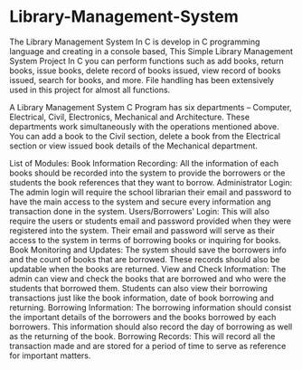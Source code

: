 # Library-Management-System
The Library Management System In C is develop in C programming language and creating in a console based, This Simple Library Management System Project In C you can perform functions such as add books, return books, issue books, delete record of books issued, view record of books issued, search for books, and more. File handling has been extensively used in this project for almost all functions. 

A Library Management System C Program has six departments – Computer, Electrical, Civil, Electronics, Mechanical and Architecture. These departments work simultaneously with the operations mentioned above. You can add a book to the Civil section, delete a book from the Electrical section or view issued book details of the Mechanical department.

List of Modules:
Book Information Recording: All the information of each books should be recorded into the system to provide the borrowers or the students the book references that they want to borrow.
Administrator Login: The admin login will require the school librarian their email and password to have the main access to the system and secure every information ang transaction done in the system.
Users/Borrowers’ Login: This will also require the users or students email and password provided when they were registered into the system. Their email and password will serve as their access to the system in terms of borrowing books or inquiring for books.
Book Monitoring and Updates: The system should save the borrowers info and the count of books that are borrowed. These records should also be updatable when the books are returned.
View and Check Information: The admin can view and check the books that are borrowed and who were the students that borrowed them. Students can also view their borrowing transactions just like the book information, date of book borrowing and returning.
Borrowing Information: The borrowing information should consist the important details of the borrowers and the books borrowed by each borrowers. This information should also record the day of borrowing as well as the returning of the book.
Borrowing Records: This will record all the transaction made and are stored for a period of time to serve as reference for important matters.
